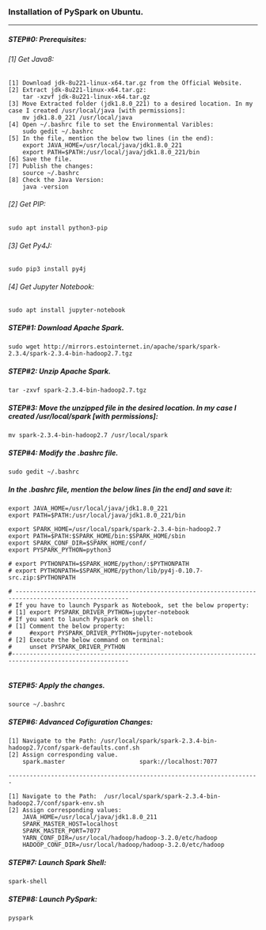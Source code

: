 ### Installation of PySpark on Ubuntu.
<hr>

##### STEP#0: Prerequisites:

###### [1] Get Java8:

```
[1] Download jdk-8u221-linux-x64.tar.gz from the Official Website.
[2] Extract jdk-8u221-linux-x64.tar.gz:
    tar -xzvf jdk-8u221-linux-x64.tar.gz
[3] Move Extracted folder (jdk1.8.0_221) to a desired location. In my case I created /usr/local/java [with permissions]:
    mv jdk1.8.0_221 /usr/local/java
[4] Open ~/.bashrc file to set the Environmental Varibles:
    sudo gedit ~/.bashrc	
[5] In the file, mention the below two lines (in the end):
    export JAVA_HOME=/usr/local/java/jdk1.8.0_221
    export PATH=$PATH:/usr/local/java/jdk1.8.0_221/bin
[6] Save the file.
[7] Publish the changes:
    source ~/.bashrc
[8] Check the Java Version: 
    java -version
```

###### [2] Get PIP:
```
sudo apt install python3-pip
```
###### [3] Get Py4J:
```
sudo pip3 install py4j
```
###### [4] Get Jupyter Notebook:
```
sudo apt install jupyter-notebook
```

##### STEP#1: Download Apache Spark.
```
sudo wget http://mirrors.estointernet.in/apache/spark/spark-2.3.4/spark-2.3.4-bin-hadoop2.7.tgz 
```
##### STEP#2: Unzip Apache Spark.
```
tar -zxvf spark-2.3.4-bin-hadoop2.7.tgz 
```
##### STEP#3: Move the unzipped file in the desired location. In my case I created /usr/local/spark [with permissions]:
```
mv spark-2.3.4-bin-hadoop2.7 /usr/local/spark
```
##### STEP#4: Modify the .bashrc file.
```
sudo gedit ~/.bashrc 
```
#####  In the .bashrc file, mention the below lines [in the end] and save it:  </br>
```
export JAVA_HOME=/usr/local/java/jdk1.8.0_221
export PATH=$PATH:/usr/local/java/jdk1.8.0_221/bin

export SPARK_HOME=/usr/local/spark/spark-2.3.4-bin-hadoop2.7
export PATH=$PATH:$SPARK_HOME/bin:$SPARK_HOME/sbin
export SPARK_CONF_DIR=$SPARK_HOME/conf/
export PYSPARK_PYTHON=python3

# export PYTHONPATH=$SPARK_HOME/python/:$PYTHONPATH
# export PYTHONPATH=$SPARK_HOME/python/lib/py4j-0.10.7-src.zip:$PYTHONPATH

# ------------------------------------------------------------------------------------------------------
# If you have to launch Pyspark as Notebook, set the below property:
# [1] export PYSPARK_DRIVER_PYTHON=jupyter-notebook
# If you want to launch Pyspark on shell:
# [1] Comment the below property:
#     #export PYSPARK_DRIVER_PYTHON=jupyter-notebook
# [2] Execute the below command on terminal:
#     unset PYSPARK_DRIVER_PYTHON
#-------------------------------------------------------------------------------------------------------
 
```
##### STEP#5: Apply the changes.
```
source ~/.bashrc 
```

##### STEP#6: Advanced Cofiguration Changes:
```
[1] Navigate to the Path: /usr/local/spark/spark-2.3.4-bin-hadoop2.7/conf/spark-defaults.conf.sh
[2] Assign corresponding value.
    spark.master                     spark://localhost:7077

-----------------------------------------------------------------------

[1] Navigate to the Path:  /usr/local/spark/spark-2.3.4-bin-hadoop2.7/conf/spark-env.sh
[2] Assign corresponding values:
    JAVA_HOME=/usr/local/java/jdk1.8.0_211
    SPARK_MASTER_HOST=localhost
    SPARK_MASTER_PORT=7077
    YARN_CONF_DIR=/usr/local/hadoop/hadoop-3.2.0/etc/hadoop
    HADOOP_CONF_DIR=/usr/local/hadoop/hadoop-3.2.0/etc/hadoop

```
##### STEP#7: Launch Spark Shell:
```
spark-shell  
```
##### STEP#8: Launch PySpark:
```
pyspark 
```
